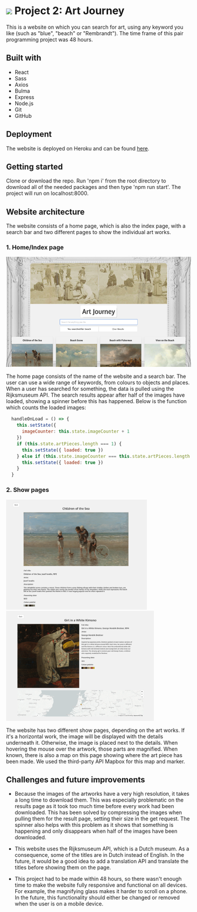 # ![](https://ga-dash.s3.amazonaws.com/production/assets/logo-9f88ae6c9c3871690e33280fcf557f33.png) Project 2: Art Journey

This is a website on which you can search for art, using any keyword you like (such as "blue", "beach" or "Rembrandt"). The time frame of this pair programming project was 48 hours.

## Built with
* React
* Sass
* Axios
* Bulma
* Express
* Node.js
* Git
* GitHub

## Deployment
The website is deployed on Heroku and can be found [here](https://your-art-journey.herokuapp.com/).

## Getting started
Clone or download the repo. Run 'npm i' from the root directory to download all of the needed packages and then type 'npm run start'. The project will run on localhost:8000.

## Website architecture
The website consists of a home page, which is also the index page, with a search bar and two different pages to show the individual art works. 

### 1. Home/Index page

<img src="src/assets/art-journey-2.png" alt="Website search results" height="300"/>

The home page consists of the name of the website and a search bar. The user can use a wide range of keywords, from colours to objects and places. When a user has searched for something, the data is pulled using the Rijksmuseum API. The search results appear after half of the images have loaded, showing a spinner before this has happened. Below is the function which counts the loaded images:

```javascript
  handleOnLoad = () => {
    this.setState({
      imageCounter: this.state.imageCounter + 1
    })
    if (this.state.artPieces.length === 1) {
      this.setState({ loaded: true })
    } else if (this.state.imageCounter === this.state.artPieces.length / 2) {
      this.setState({ loaded: true })
    }
  }
```


### 2. Show pages

<img src="src/assets/art-journey-4.png" alt="Website show page" height="300"/> <img src="src/assets/art-journey-3.png" alt="Website show page" height="300"/>

The website has two different show pages, depending on the art works. If it's a horizontal work, the image will be displayed with the details underneath it. Otherwise, the image is placed next to the details. When hovering the mouse over the artwork, those parts are magnified. When known, there is also a map on this page showing where the art piece has been made. We used the third-party API Mapbox for this map and marker.

## Challenges and future improvements
* Because the images of the artworks have a very high resolution, it takes a long time to download them. This was especially problematic on the results page as it took too much time before every work had been downloaded. This has been solved by compressing the images when pulling them for the result page, setting their size in the get request. The spinner also helps with this problem as it shows that something is happening and only disappears when half of the images have been downloaded.

* This website uses the Rijksmuseum API, which is a Dutch museum. As a consequence, some of the titles are in Dutch instead of English. In the future, it would be a good idea to add a translation API and translate the titles before showing them on the page. 

* This project had to be made within 48 hours, so there wasn't enough time to make the website fully responsive and functional on all devices. For example, the magnifying glass makes it harder to scroll on a phone. In the future, this functionality should either be changed or removed when the user is on a mobile device.